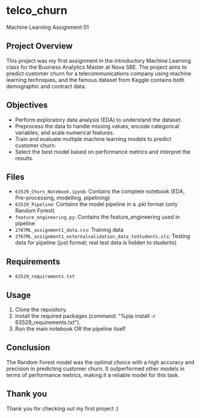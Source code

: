 # telco_churn 
Machine Learning Assignment 01

## Project Overview
This project was my first assignment in the introductory Machine Learning class for the Business Analytics Master at Nova SBE. The project aims to predict customer churn for a telecommunications company using machine learning techniques, and the famous dataset from Kaggle contains both demographic and contract data. 

## Objectives
- Perform exploratory data analysis (EDA) to understand the dataset.
- Preprocess the data to handle missing values, encode categorical variables, and scale numerical features.
- Train and evaluate multiple machine learning models to predict customer churn.
- Select the best model based on performance metrics and interpret the results.

## Files
- `63529_Churn_Notebook.ipynb`: Contains the complete notebook (EDA, Pre-processing, modelling, pipelining)
- `63529_Pipeline`: Contains the model pipeline in a .pkl format (only Random Forest)
- `feature_engineering.py`: Contains the feature_engineering used in pipeline
- `2767ML_assignment1_data.csv`: Training data
- `2767ML_assignment1_externalvalidation_data_toStudents.xls`: Testing data for pipeline (just format; real test data is hidden to students)

## Requirements
- `63529_requirements.txt`

## Usage
1. Clone the repository.
2. Install the required packages (command: "%pip install -r 63529_requirements.txt").
3. Run the main notebook OR the pipeline itself

## Conclusion
The Random Forest model was the optimal choice with a high accuracy and precision in predicting customer churn. It outperformed other models in terms of performance metrics, making it a reliable model for this task.

## Thank you  
Thank you for checking out my first project :) 